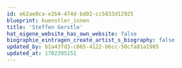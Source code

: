 ```yaml
---
id: e62ae0ca-e2b4-474d-bd02-cc5833d12925
blueprint: kuenstler_innen
title: 'Steffen Gerstle'
hat_eigene_website_has_own_website: false
biographie_eintragen_create_artist_s_biography: false
updated_by: b1a43fd3-c865-4122-b6cc-50cfa81a1985
updated_at: 1702395151
---
```

